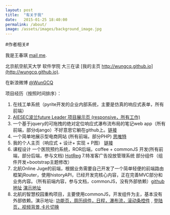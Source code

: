 ```yaml
---
layout: post
title:  "有关于我"
date:   2015-01-25 18:40:00
permalink: /about/
image: /assets/images/background_image.jpg
---
```


#作者相关#

我是王春琪
[mail me](mailto:wangchunqibuaa@gmail.com).

北京航空航天大学 软件学院 大三在读
[我的主页 http://wungcq.github.io](http://wungcq.github.io).

在新浪微博
 [@WunGCQ](http://weibo.com/wangchunqi)
 
项目经历（按照时间排序）：
  1. 在线工单系统（pyrite开发的企业内部系统，主要是仿真的响应式表单，所有前端）
  2. <a href="http://aiesec.pl/futureleaders/" target="_blank"> AIESEC波兰future Leader 项目展示页 (responsive，所有工作) </a>
  3. 一个基于jquery的可拖拽的绝对定位响应式瀑布流布局的笔记web app（所有前端，部分django）不好意思它躺在github上。[链接](https://github.com/songziming/hippocampus/)
  4. 一个简单地展示型电商网站 (所有前端，部分PHP) [思唯特](http://www.swdown.com/)
  5. 我的个人主页（响应式 + 设计+ 实现 + P图） [链接](http://wungcq.github.io/)
  6. 课程设计 一个医院预约系统，ROR后端，coffee + commonJS 开发(所有前端，部分后端，参与文档)  [HotReg](https://github.com/wanzysky/HotReg/)
  7.特准客广告投放管理系统 部分组件（组件开发+bootstrap主题修改）
  8. 北航Online Juge的前端，根据业务需要自己开发了一个简单轻便的前端路由框架jRouter，使用historyAPI，已经开发完核心内容，正在完善MVC部分和业务内容。（所有前端内容，参与文档，commonJS，没有外部依赖）[github地址](https://github.com/WunGCQ/OJ-frontend/)  [演示地址](http://wungcq.github.io/public/templates/index.html)
  9. 北航的智慧校园重构项目，主要使用commonJS，开发组件为主，基本没有外部依赖。演示地址: [功能页，周历组件，日程，瀑布流，滚动条控件](http://wungcq.github.io/static/templates/index.html/)  ,  [登陆页，视频背景,卡片切换](http://wungcq.github.io/static/templates/login.html/)


